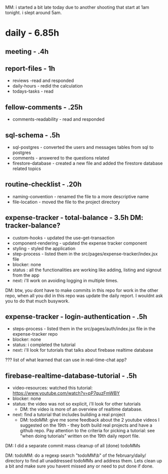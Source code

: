 MM: i started a bit late today due to another shooting that start at 1am tonight. i slept around 5am.

# daily - 6.85h

## meeting - .4h

## report-files - 1h
* reviews -read and responded
* daily-hours - redid the calculation
* todays-tasks - read

## fellow-comments - .25h
* comments-readability - read and responded

## sql-schema - .5h
* sql-postgres - converted the users and messages tables from sql to postgres
* comments - answered to the questions related
* firestore-database - created a new file and added the firestore database related topics

## routine-checklist - .20h
* naming-convention - renamed the file to a more descriptive name
* file-location - moved the file to the project directory

## expense-tracker - total-balance - 3.5h DM: tracker-balance?
* custom-hooks - updated the use-get-transaction
* component-rendering - updated the expense tracker component
* styling - styled the application
* step-process - listed them in the src/pages/expense-tracker/index.jsx file
* blocker: none
* status : all the functionalities are working like adding, listing and signout from the app
* next: i'll work on avoiding logging in multiple times.

DM: btw, you dont have to make commits in this repo for work in the other repo, when all you did in this repo was update the daily report. I wouldnt ask you to do that much busywork.

## expense-tracker - login-authentication - .5h
* steps-process - listed them in the src/pages/auth/index.jsx file in the expense-tracker repo
* blocker: none
* status: i completed the tutorial
* next: i'll look for tutorials that talks about firebase realtime database

??? list of what learned that can use in real-time-chat app?

## firebase-realtime-database-tutorial - .5h
* video-resources: watched this tutorial: https://www.youtube.com/watch?v=pP7quzFmWBY
* blocker: none
* status: the video was not so explicit, i'll look for other tutorials
  * DM: the video is more of an overview of realtime database. 
* next: find a tutorial that includes building a real project
  * DM: todoMM: give me some feedback about the 2 youtube videos I suggested on the 19th - they both build real projects and have a github repo. Pay attention to the criteria for picking a tutorial: see "when doing tutorials" written on the 19th daily report file.

DM: I did a separate commit mass cleanup of all (done) todoMMs

DM: todoMM: do a regexp search "todoMM\b" of the february/daily/ directory to find all unaddressed todoMMs and address them. Lets clean up a bit and make sure you havent missed any or need to put done if done.